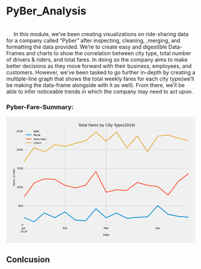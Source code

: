 # PyBer_Analysis

 <br /> &nbsp;&nbsp;&nbsp;&nbsp; In this module, we’ve been creating visualizations on ride-sharing data for a company called “Pyber” after inspecting, cleaning, ,merging, and formatting the data provided. We’re to create easy and digestible Data-Frames and charts to show the correlation between city type, total  number of drivers & riders, and total fares. In doing so the company aims to make better decisions as they move forward with their business, employees, and customers. However, we’ve been tasked to go further in-depth by creating a multiple-line graph that shows the total weekly fares for each city type(we’ll be making the data-frame alongside with it as well). From there, we’ll be able to infer noticeable trends in which the company may need to act upon.<br /> 
 

  




















### Pyber-Fare-Summary:
![Pyber_Analysis](analysis/PyBer_fare_summary.png)


## Conlcusion
